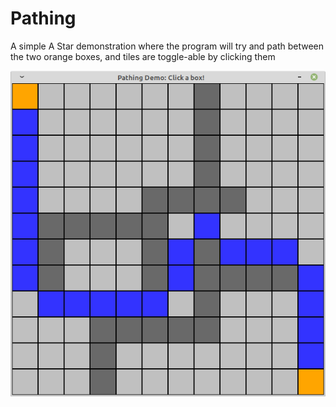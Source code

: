 # Pathing

A simple A Star demonstration where the program will try and path between the two orange boxes, and tiles are toggle-able by clicking them

![](screenshot.png)
